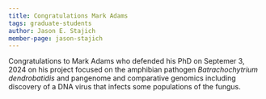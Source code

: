 ```yaml
---
title: Congratulations Mark Adams
tags: graduate-students
author: Jason E. Stajich
member-page: jason-stajich
---
```


Congratulations to Mark Adams who defended his PhD on Septemer 3, 2024 on his project focused on the amphibian pathogen *Batrachochytrium dendrobatidis* and pangenome and comparative genomics including discovery of a DNA virus that infects some populations of the fungus.
